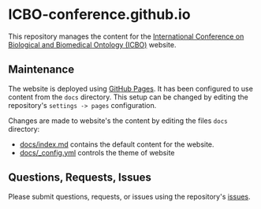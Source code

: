 # ICBO-conference.github.io

This repository manages the content for the [International Conference on Biological and Biomedical Ontology (ICBO)](https://icbo-conference.github.io/) website.  

## Maintenance
The website is deployed using [GitHub Pages](https://pages.github.com/). It has been configured to use content from the `docs` directory. This setup can be changed by editing the repository's `settings -> pages` configuration.

Changes are made to website's the content by editing the files `docs` directory:
* [docs/index.md](docs/index.md) contains the default content for the website.
* [docs/_config.yml](docs/_config.yml) controls the theme of website

## Questions, Requests, Issues
Please submit questions, requests, or issues using the repository's [issues](https://github.com/ICBO-conference/ICBO-conference.github.io/issues).
